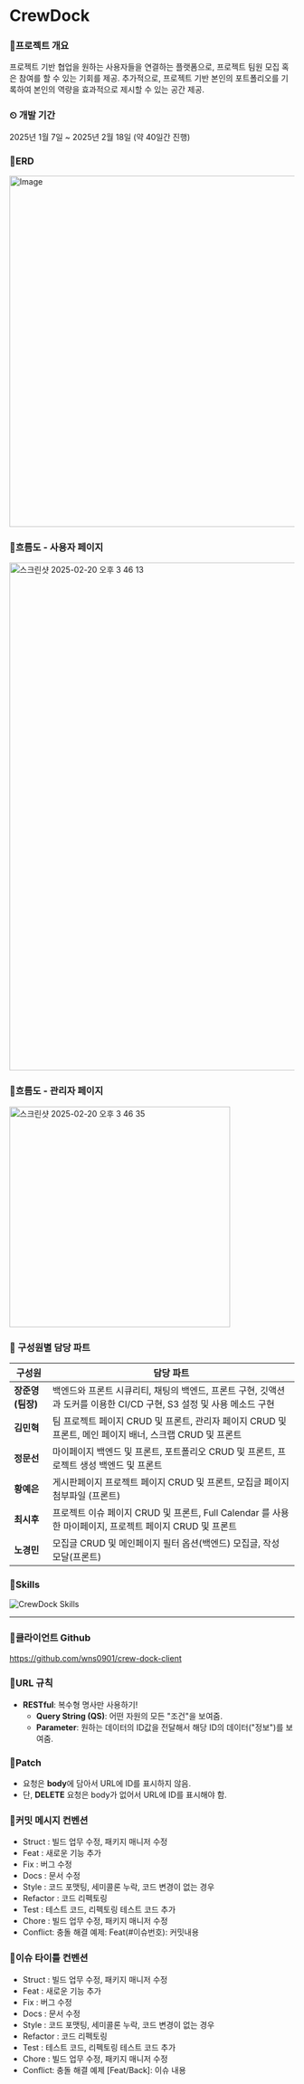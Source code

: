 # CrewDock

### 📍프로젝트 개요
프로젝트 기반 협업을 원하는 사용자들을 연결하는 플랫폼으로, 프로젝트 팀원 모집 혹은 참여를 할 수 있는 기회를 제공. 추가적으로, 프로젝트 기반 본인의 포트폴리오를 기록하여 본인의 역량을 효과적으로 제시할 수 있는 공간 제공.

### ⏲ 개발 기간
2025년 1월 7일 ~ 2025년 2월 18일 (약 40일간 진행)

### 📍ERD
<img width="621" alt="Image" src="https://github.com/user-attachments/assets/3d4a2409-f6c0-4a35-acc0-131b187d5ae8" />

### 📍흐름도 - 사용자 페이지
<img width="898" alt="스크린샷 2025-02-20 오후 3 46 13" src="https://github.com/user-attachments/assets/327f68b1-b6f9-40a9-8a76-7c5fefe05a37" />


### 📍흐름도 - 관리자 페이지
<img width="390" alt="스크린샷 2025-02-20 오후 3 46 35" src="https://github.com/user-attachments/assets/adfc4913-9f40-4742-85f6-5cd2d359c165" />


### 👥 구성원별 담당 파트
|구성원|담당 파트|
|------|---|
|**장준영(팀장)**|백엔드와 프론트 시큐리티, 채팅의 백엔드, 프론트 구현,  깃액션과 도커를 이용한 CI/CD 구현, S3 설정 및 사용 메소드 구현|
|**김민혁**|팀 프로젝트 페이지 CRUD 및 프론트, 관리자 페이지 CRUD 및 프론트, 메인 페이지 배너, 스크랩 CRUD 및 프론트|
|**정문선**|마이페이지 백엔드 및 프론트, 포트폴리오 CRUD 및 프론트, 프로젝트 생성 백엔드 및 프론트|
|**황예은**|게시판페이지 프로젝트 페이지 CRUD 및 프론트, 모집글 페이지 첨부파일 (프론트)|
|**최시후**|프로젝트 이슈 페이지 CRUD 및 프론트, Full Calendar 를 사용한 마이페이지, 프로젝트 페이지 CRUD 및 프론트|
|**노경민**|모집글 CRUD 및 메인페이지 필터 옵션(백엔드) 모집글, 작성 모달(프론트)|

### 📍Skills
![CrewDock Skills](https://github.com/user-attachments/assets/f110bd82-f4c9-4831-bcff-9558e6008794)

<hr/>

### 📍클라이언트 Github 
https://github.com/wns0901/crew-dock-client

### 📍URL 규칙
- **RESTful**: 복수형 명사만 사용하기!
  - **Query String (QS)**: 어떤 자원의 모든 "조건"을 보여줌.
  - **Parameter**: 원하는 데이터의 ID값을 전달해서 해당 ID의 데이터("정보")를 보여줌.

### 📍Patch
- 요청은 **body**에 담아서 URL에 ID를 표시하지 않음.
- 단, **DELETE** 요청은 body가 없어서 URL에 ID를 표시해야 함.

### 📍커밋 메시지 컨벤션
- Struct : 빌드 업무 수정, 패키지 매니저 수정
- Feat : 새로운 기능 추가
- Fix : 버그 수정
- Docs : 문서 수정
- Style : 코드 포맷팅, 세미콜론 누락, 코드 변경이 없는 경우
- Refactor : 코드 리펙토링
- Test : 테스트 코드, 리펙토링 테스트 코드 추가
- Chore : 빌드 업무 수정, 패키지 매니저 수정
- Conflict: 충돌 해결
예제: Feat(#이슈번호): 커밋내용

### 📍이슈 타이틀 컨벤션
- Struct : 빌드 업무 수정, 패키지 매니저 수정
- Feat : 새로운 기능 추가
- Fix : 버그 수정
- Docs : 문서 수정
- Style : 코드 포맷팅, 세미콜론 누락, 코드 변경이 없는 경우
- Refactor : 코드 리펙토링
- Test : 테스트 코드, 리펙토링 테스트 코드 추가
- Chore : 빌드 업무 수정, 패키지 매니저 수정
- Conflict: 충돌 해결
예제 [Feat/Back]: 이슈 내용


